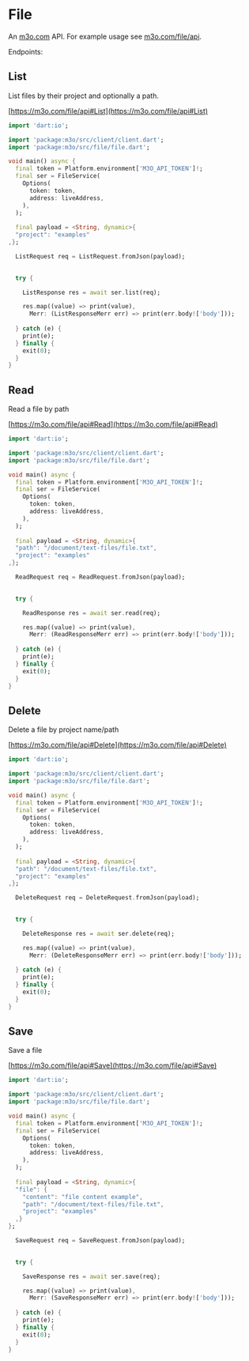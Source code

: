 # File

An [m3o.com](https://m3o.com) API. For example usage see [m3o.com/file/api](https://m3o.com/file/api).

Endpoints:

## List

List files by their project and optionally a path.


[https://m3o.com/file/api#List](https://m3o.com/file/api#List)

```dart
import 'dart:io';

import 'package:m3o/src/client/client.dart';
import 'package:m3o/src/file/file.dart';

void main() async {
  final token = Platform.environment['M3O_API_TOKEN']!;
  final ser = FileService(
    Options(
      token: token,
      address: liveAddress,
    ),
  );
 
  final payload = <String, dynamic>{
  "project": "examples"
,};

  ListRequest req = ListRequest.fromJson(payload);

  
  try {

	ListResponse res = await ser.list(req);

    res.map((value) => print(value),
	  Merr: (ListResponseMerr err) => print(err.body!['body']));	
  
  } catch (e) {
    print(e);
  } finally {
    exit(0);
  }
}
```
## Read

Read a file by path


[https://m3o.com/file/api#Read](https://m3o.com/file/api#Read)

```dart
import 'dart:io';

import 'package:m3o/src/client/client.dart';
import 'package:m3o/src/file/file.dart';

void main() async {
  final token = Platform.environment['M3O_API_TOKEN']!;
  final ser = FileService(
    Options(
      token: token,
      address: liveAddress,
    ),
  );
 
  final payload = <String, dynamic>{
  "path": "/document/text-files/file.txt",
  "project": "examples"
,};

  ReadRequest req = ReadRequest.fromJson(payload);

  
  try {

	ReadResponse res = await ser.read(req);

    res.map((value) => print(value),
	  Merr: (ReadResponseMerr err) => print(err.body!['body']));	
  
  } catch (e) {
    print(e);
  } finally {
    exit(0);
  }
}
```
## Delete

Delete a file by project name/path


[https://m3o.com/file/api#Delete](https://m3o.com/file/api#Delete)

```dart
import 'dart:io';

import 'package:m3o/src/client/client.dart';
import 'package:m3o/src/file/file.dart';

void main() async {
  final token = Platform.environment['M3O_API_TOKEN']!;
  final ser = FileService(
    Options(
      token: token,
      address: liveAddress,
    ),
  );
 
  final payload = <String, dynamic>{
  "path": "/document/text-files/file.txt",
  "project": "examples"
,};

  DeleteRequest req = DeleteRequest.fromJson(payload);

  
  try {

	DeleteResponse res = await ser.delete(req);

    res.map((value) => print(value),
	  Merr: (DeleteResponseMerr err) => print(err.body!['body']));	
  
  } catch (e) {
    print(e);
  } finally {
    exit(0);
  }
}
```
## Save

Save a file


[https://m3o.com/file/api#Save](https://m3o.com/file/api#Save)

```dart
import 'dart:io';

import 'package:m3o/src/client/client.dart';
import 'package:m3o/src/file/file.dart';

void main() async {
  final token = Platform.environment['M3O_API_TOKEN']!;
  final ser = FileService(
    Options(
      token: token,
      address: liveAddress,
    ),
  );
 
  final payload = <String, dynamic>{
  "file": {
    "content": "file content example",
    "path": "/document/text-files/file.txt",
    "project": "examples"
  ,}
};

  SaveRequest req = SaveRequest.fromJson(payload);

  
  try {

	SaveResponse res = await ser.save(req);

    res.map((value) => print(value),
	  Merr: (SaveResponseMerr err) => print(err.body!['body']));	
  
  } catch (e) {
    print(e);
  } finally {
    exit(0);
  }
}
```
